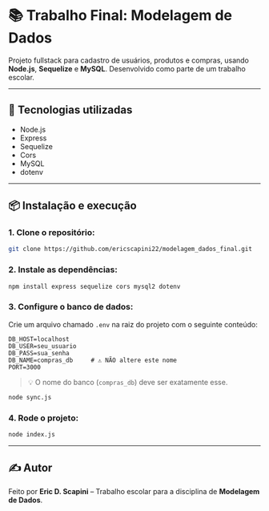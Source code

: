 # 📚 Trabalho Final: Modelagem de Dados

Projeto fullstack para cadastro de usuários, produtos e compras, usando **Node.js**, **Sequelize** e **MySQL**. Desenvolvido como parte de um trabalho escolar.

---

## 🚀 Tecnologias utilizadas

- Node.js
- Express
- Sequelize
- Cors
- MySQL
- dotenv

---

## 📦 Instalação e execução

### 1. Clone o repositório:

```bash
git clone https://github.com/ericscapini22/modelagem_dados_final.git
```

### 2. Instale as dependências:

```bash
npm install express sequelize cors mysql2 dotenv
```

### 3. Configure o banco de dados:

Crie um arquivo chamado `.env` na raiz do projeto com o seguinte conteúdo:

```env
DB_HOST=localhost
DB_USER=seu_usuario
DB_PASS=sua_senha
DB_NAME=compras_db     # ⚠️ NÃO altere este nome
PORT=3000
```

> 💡 O nome do banco (`compras_db`) deve ser exatamente esse.

```bash
node sync.js
```

### 4. Rode o projeto:

```bash
node index.js
```

---

## ✍️ Autor

Feito por **Eric D. Scapini** – Trabalho escolar para a disciplina de **Modelagem de Dados**.